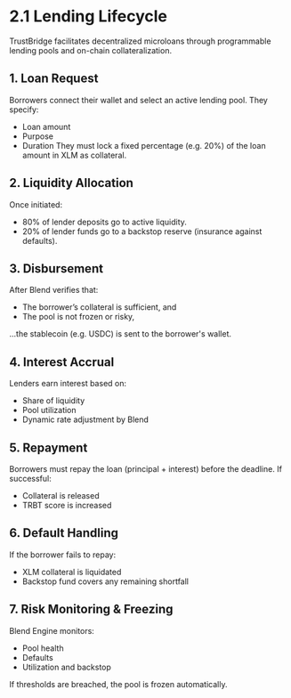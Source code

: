# 2.1 Lending Lifecycle

TrustBridge facilitates decentralized microloans through programmable lending pools and on-chain collateralization.

## 1. Loan Request
Borrowers connect their wallet and select an active lending pool. They specify:
- Loan amount
- Purpose
- Duration
They must lock a fixed percentage (e.g. 20%) of the loan amount in XLM as collateral.

## 2. Liquidity Allocation
Once initiated:
- 80% of lender deposits go to active liquidity.
- 20% of lender funds go to a backstop reserve (insurance against defaults).

## 3. Disbursement
After Blend verifies that:
- The borrower’s collateral is sufficient, and
- The pool is not frozen or risky,

...the stablecoin (e.g. USDC) is sent to the borrower's wallet.

## 4. Interest Accrual
Lenders earn interest based on:
- Share of liquidity
- Pool utilization
- Dynamic rate adjustment by Blend

## 5. Repayment
Borrowers must repay the loan (principal + interest) before the deadline. If successful:
- Collateral is released
- TRBT score is increased

## 6. Default Handling
If the borrower fails to repay:
- XLM collateral is liquidated
- Backstop fund covers any remaining shortfall

## 7. Risk Monitoring & Freezing
Blend Engine monitors:
- Pool health
- Defaults
- Utilization and backstop

If thresholds are breached, the pool is frozen automatically.